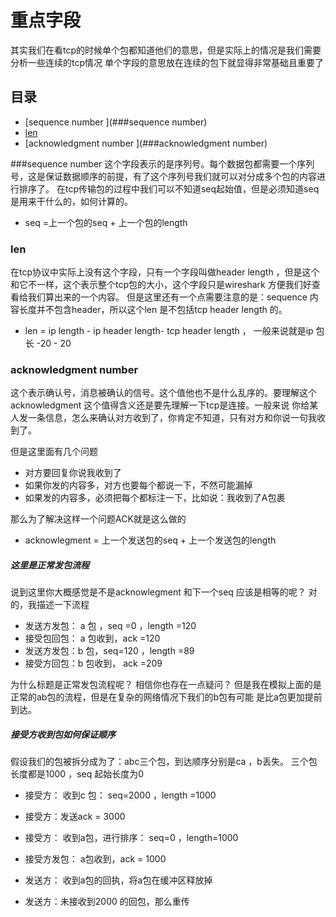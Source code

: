 # 重点字段
其实我们在看tcp的时候单个包都知道他们的意思，但是实际上的情况是我们需要分析一些连续的tcp情况
单个字段的意思放在连续的包下就显得非常基础且重要了

## 目录 
- [sequence number ](###sequence number)
- [len](###len)
- [acknowledgment number ](###acknowledgment number)



###sequence number
这个字段表示的是序列号。每个数据包都需要一个序列号，这是保证数据顺序的前提，有了这个序列号我们就可以对分成多个包的内容进行排序了。
在tcp传输包的过程中我们可以不知道seq起始值，但是必须知道seq是用来干什么的，如何计算的。

- seq =上一个包的seq + 上一个包的length 

### len
在tcp协议中实际上没有这个字段，只有一个字段叫做header length ，但是这个和它不一样，这个表示整个tcp包的大小，这个字段只是wireshark
方便我们好查看给我们算出来的一个内容。 但是这里还有一个点需要注意的是：sequence 内容长度并不包含header，所以这个len 是不包括tcp 
header length 的。

- len = ip length - ip header length- tcp header length ， 一般来说就是ip 包长 -20 - 20 

### acknowledgment number
这个表示确认号，消息被确认的信号。这个值他也不是什么乱序的。要理解这个acknowledgment 这个值得含义还是要先理解一下tcp是连接。一般来说
你给某人发一条信息，怎么来确认对方收到了，你肯定不知道，只有对方和你说一句我收到了。

但是这里面有几个问题
- 对方要回复你说我收到了
- 如果你发的内容多，对方也要每个都说一下，不然可能漏掉
- 如果发的内容多，必须把每个都标注一下，比如说：我收到了A包裹

那么为了解决这样一个问题ACK就是这么做的

- acknowlegment = 上一个发送包的seq + 上一个发送包的length

##### 这里是正常发包流程
说到这里你大概感觉是不是acknowlegment 和下一个seq 应该是相等的呢？ 对的，我描述一下流程

- 发送方发包： a 包 ，seq =0 ，length =120
- 接受包回包： a 包收到，ack =120 
- 发送方发包：b 包，seq=120 ，length =89
- 接受方回包：b 包收到， ack =209 

为什么标题是正常发包流程呢？ 相信你也存在一点疑问？ 但是我在模拟上面的是正常的ab包的流程，但是在复杂的网络情况下我们的b包有可能
是比a包更加提前到达。

##### 接受方收到包如何保证顺序
 假设我们的包被拆分成为了：abc三个包，到达顺序分别是ca ，b丢失。 三个包长度都是1000 ，seq 起始长度为0

- 接受方： 收到c 包： seq=2000 ，length =1000 
- 接受方：发送ack = 3000
- 接受方： 收到a包，进行排序： seq=0 ，length=1000 
- 接受方发包： a包收到，ack = 1000

- 发送方： 收到a包的回执，将a包在缓冲区释放掉
- 发送方：未接收到2000 的回包，那么重传
